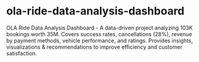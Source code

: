 # ola-ride-data-analysis-dashboard
OLA Ride Data Analysis Dashboard - A data-driven project analyzing 103K bookings worth 35M. Covers success rates, cancellations (28%), revenue by payment methods, vehicle performance, and ratings. Provides insights, visualizations &amp; recommendations to improve efficiency and customer satisfaction.
